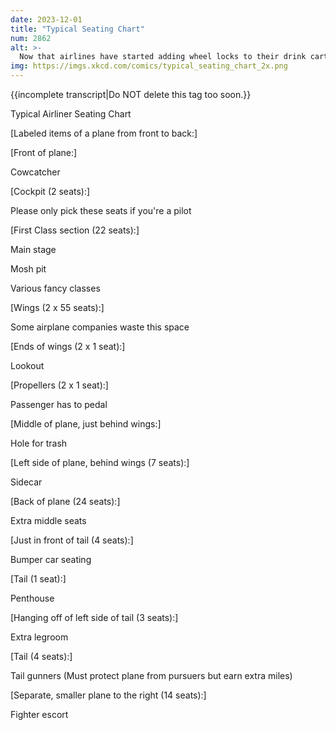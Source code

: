 ```yaml
---
date: 2023-12-01
title: "Typical Seating Chart"
num: 2862
alt: >-
  Now that airlines have started adding wheel locks to their drink carts, less than half of flights have one accidentally fall out through the hole.
img: https://imgs.xkcd.com/comics/typical_seating_chart_2x.png
---
```

{{incomplete transcript|Do NOT delete this tag too soon.}}

Typical Airliner Seating Chart

[Labeled items of a plane from front to back:]

[Front of plane:]

Cowcatcher

[Cockpit (2 seats):]

Please only pick these seats if you're a pilot

[First Class section (22 seats):]

Main stage

Mosh pit

Various fancy classes

[Wings (2 x 55 seats):]

Some airplane companies waste this space

[Ends of wings (2 x 1 seat):]

Lookout

[Propellers (2 x 1 seat):]

Passenger has to pedal

[Middle of plane, just behind wings:]

Hole for trash

[Left side of plane, behind wings (7 seats):]

Sidecar

[Back of plane (24 seats):]

Extra middle seats

[Just in front of tail (4 seats):]

Bumper car seating

[Tail (1 seat):]

Penthouse

[Hanging off of left side of tail (3 seats):]

Extra legroom

[Tail (4 seats):]

Tail gunners (Must protect plane from pursuers but earn extra miles)

[Separate, smaller plane to the right (14 seats):]

Fighter escort